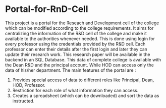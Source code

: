 # Portal-for-RnD-Cell
This project is a portal for the Reseach and Development cell of the college which can be modified according to the college requirements.
It aims for centralizing the information of the R&D cell of the college and make it available to the authorities whenever needed.
This is done using login for every professor using the credentials provided by the R&D cell. Each professor can enter their details after the first login and later they can update their research work. This research paper will be available in the backend in an SQL Database. This data of complete college is available with the Dean R&D and the principal account. While HOD can access only the data of his/her department.
The main features of the portal are : 
1) Provides special access of data to different roles like Principal, Dean, HOD, Professor. 
2) Restriction for each role of what information they can access.
3) Creates a spreadsheet (which can be downloaded) and sort the data as instructed.
